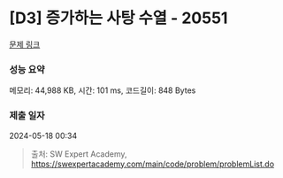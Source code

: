 # [D3] 증가하는 사탕 수열 - 20551 

[문제 링크](https://swexpertacademy.com/main/code/problem/problemDetail.do?contestProbId=AY4XhKTKU0IDFARM) 

### 성능 요약

메모리: 44,988 KB, 시간: 101 ms, 코드길이: 848 Bytes

### 제출 일자

2024-05-18 00:34



> 출처: SW Expert Academy, https://swexpertacademy.com/main/code/problem/problemList.do